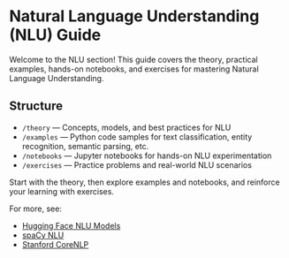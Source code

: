 # Natural Language Understanding (NLU) Guide

Welcome to the NLU section! This guide covers the theory, practical examples, hands-on notebooks, and exercises for mastering Natural Language Understanding.

## Structure
- `/theory` — Concepts, models, and best practices for NLU
- `/examples` — Python code samples for text classification, entity recognition, semantic parsing, etc.
- `/notebooks` — Jupyter notebooks for hands-on NLU experimentation
- `/exercises` — Practice problems and real-world NLU scenarios

Start with the theory, then explore examples and notebooks, and reinforce your learning with exercises.

For more, see:
- [Hugging Face NLU Models](https://huggingface.co/models?pipeline_tag=token-classification)
- [spaCy NLU](https://spacy.io/usage/linguistic-features)
- [Stanford CoreNLP](https://stanfordnlp.github.io/CoreNLP/)
